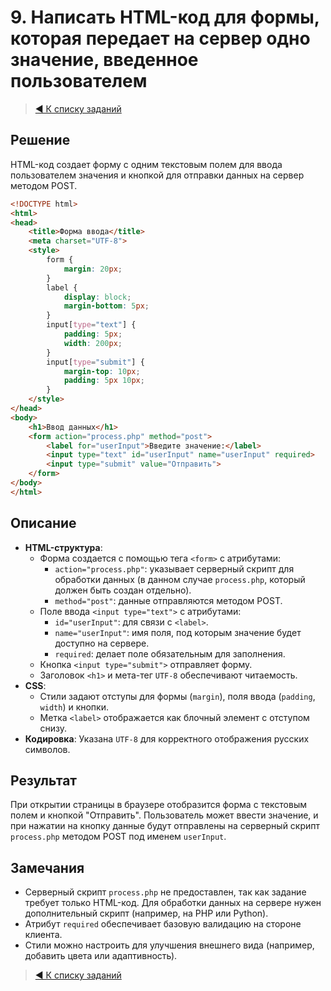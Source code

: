 # 9. Написать HTML-код для формы, которая передает на сервер одно значение, введенное пользователем

> [◀️ К списку заданий](../README.md#практические-задания)

## Решение

HTML-код создает форму с одним текстовым полем для ввода пользователем значения и кнопкой для отправки данных на сервер методом POST.

```html
<!DOCTYPE html>
<html>
<head>
    <title>Форма ввода</title>
    <meta charset="UTF-8">
    <style>
        form {
            margin: 20px;
        }
        label {
            display: block;
            margin-bottom: 5px;
        }
        input[type="text"] {
            padding: 5px;
            width: 200px;
        }
        input[type="submit"] {
            margin-top: 10px;
            padding: 5px 10px;
        }
    </style>
</head>
<body>
    <h1>Ввод данных</h1>
    <form action="process.php" method="post">
        <label for="userInput">Введите значение:</label>
        <input type="text" id="userInput" name="userInput" required>
        <input type="submit" value="Отправить">
    </form>
</body>
</html>
```

## Описание

- **HTML-структура**:
  - Форма создается с помощью тега `<form>` с атрибутами:
    - `action="process.php"`: указывает серверный скрипт для обработки данных (в данном случае `process.php`, который должен быть создан отдельно).
    - `method="post"`: данные отправляются методом POST.
  - Поле ввода `<input type="text">` с атрибутами:
    - `id="userInput"`: для связи с `<label>`.
    - `name="userInput"`: имя поля, под которым значение будет доступно на сервере.
    - `required`: делает поле обязательным для заполнения.
  - Кнопка `<input type="submit">` отправляет форму.
  - Заголовок `<h1>` и мета-тег `UTF-8` обеспечивают читаемость.
- **CSS**:
  - Стили задают отступы для формы (`margin`), поля ввода (`padding`, `width`) и кнопки.
  - Метка `<label>` отображается как блочный элемент с отступом снизу.
- **Кодировка**: Указана `UTF-8` для корректного отображения русских символов.

## Результат

При открытии страницы в браузере отобразится форма с текстовым полем и кнопкой "Отправить". Пользователь может ввести значение, и при нажатии на кнопку данные будут отправлены на серверный скрипт `process.php` методом POST под именем `userInput`.

## Замечания

- Серверный скрипт `process.php` не предоставлен, так как задание требует только HTML-код. Для обработки данных на сервере нужен дополнительный скрипт (например, на PHP или Python).
- Атрибут `required` обеспечивает базовую валидацию на стороне клиента.
- Стили можно настроить для улучшения внешнего вида (например, добавить цвета или адаптивность).

> [◀️ К списку заданий](../README.md#практические-задания)
